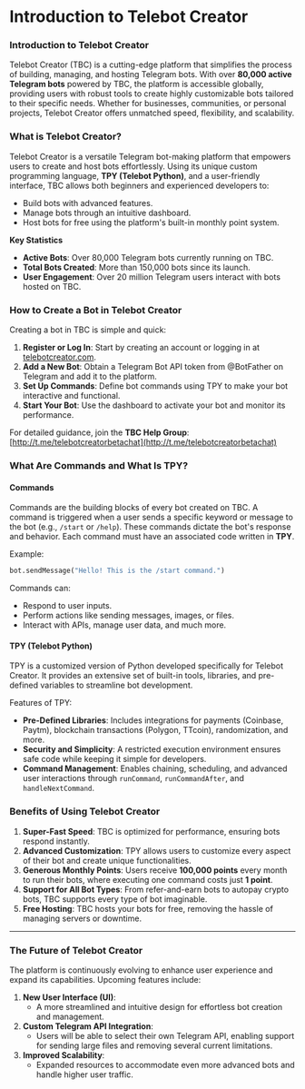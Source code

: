 # Introduction to Telebot Creator

### **Introduction to Telebot Creator**

Telebot Creator (TBC) is a cutting-edge platform that simplifies the process of building, managing, and hosting Telegram bots. With over **80,000 active Telegram bots** powered by TBC, the platform is accessible globally, providing users with robust tools to create highly customizable bots tailored to their specific needs. Whether for businesses, communities, or personal projects, Telebot Creator offers unmatched speed, flexibility, and scalability.

### **What is Telebot Creator?**

Telebot Creator is a versatile Telegram bot-making platform that empowers users to create and host bots effortlessly. Using its unique custom programming language, **TPY (Telebot Python)**, and a user-friendly interface, TBC allows both beginners and experienced developers to:

* Build bots with advanced features.
* Manage bots through an intuitive dashboard.
* Host bots for free using the platform's built-in monthly point system.

**Key Statistics**

* **Active Bots**: Over 80,000 Telegram bots currently running on TBC.
* **Total Bots Created**: More than 150,000 bots since its launch.
* **User Engagement**: Over 20 million Telegram users interact with bots hosted on TBC.

### **How to Create a Bot in Telebot Creator**

Creating a bot in TBC is simple and quick:

1. **Register or Log In**: Start by creating an account or logging in at [telebotcreator.com](http://telebotcreator.com/).
2. **Add a New Bot**: Obtain a Telegram Bot API token from @BotFather on Telegram and add it to the platform.
3. **Set Up Commands**: Define bot commands using TPY to make your bot interactive and functional.
4. **Start Your Bot**: Use the dashboard to activate your bot and monitor its performance.

For detailed guidance, join the **TBC Help Group**: [http://t.me/telebotcreatorbetachat](http://t.me/telebotcreatorbetachat)

### **What Are Commands and What Is TPY?**

#### **Commands**

Commands are the building blocks of every bot created on TBC. A command is triggered when a user sends a specific keyword or message to the bot (e.g., `/start` or `/help`). These commands dictate the bot's response and behavior. Each command must have an associated code written in **TPY**.

Example:

```python
bot.sendMessage("Hello! This is the /start command.")
```

Commands can:

* Respond to user inputs.
* Perform actions like sending messages, images, or files.
* Interact with APIs, manage user data, and much more.

#### **TPY (Telebot Python)**

TPY is a customized version of Python developed specifically for Telebot Creator. It provides an extensive set of built-in tools, libraries, and pre-defined variables to streamline bot development.

Features of TPY:

* **Pre-Defined Libraries**: Includes integrations for payments (Coinbase, Paytm), blockchain transactions (Polygon, TTcoin), randomization, and more.
* **Security and Simplicity**: A restricted execution environment ensures safe code while keeping it simple for developers.
* **Command Management**: Enables chaining, scheduling, and advanced user interactions through `runCommand`, `runCommandAfter`, and `handleNextCommand`.



### **Benefits of Using Telebot Creator**

1. **Super-Fast Speed**: TBC is optimized for performance, ensuring bots respond instantly.
2. **Advanced Customization**: TPY allows users to customize every aspect of their bot and create unique functionalities.
3. **Generous Monthly Points**: Users receive **100,000 points** every month to run their bots, where executing one command costs just **1 point**.
4. **Support for All Bot Types**: From refer-and-earn bots to autopay crypto bots, TBC supports every type of bot imaginable.
5. **Free Hosting**: TBC hosts your bots for free, removing the hassle of managing servers or downtime.

***

### **The Future of Telebot Creator**

The platform is continuously evolving to enhance user experience and expand its capabilities. Upcoming features include:

1. **New User Interface (UI)**:
   * A more streamlined and intuitive design for effortless bot creation and management.
2. **Custom Telegram API Integration**:
   * Users will be able to select their own Telegram API, enabling support for sending large files and removing several current limitations.
3. **Improved Scalability**:
   * Expanded resources to accommodate even more advanced bots and handle higher user traffic.
